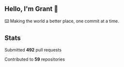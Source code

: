 ## Hello, I'm Grant 👋

⌨️  Making the world a better place, one commit at a time.


## Stats

Submitted **492** pull requests

Contributed to **59** repositories
